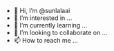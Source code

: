 - 👋 Hi, I’m @sunlalaai
- 👀 I’m interested in ...
- 🌱 I’m currently learning ...
- 💞️ I’m looking to collaborate on ...
- 📫 How to reach me ...

<!---
sunlalaai/sunlalaai is a ✨ special ✨ repository because its `README.md` (this file) appears on your GitHub profile.
You can click the Preview link to take a look at your changes.
--->
